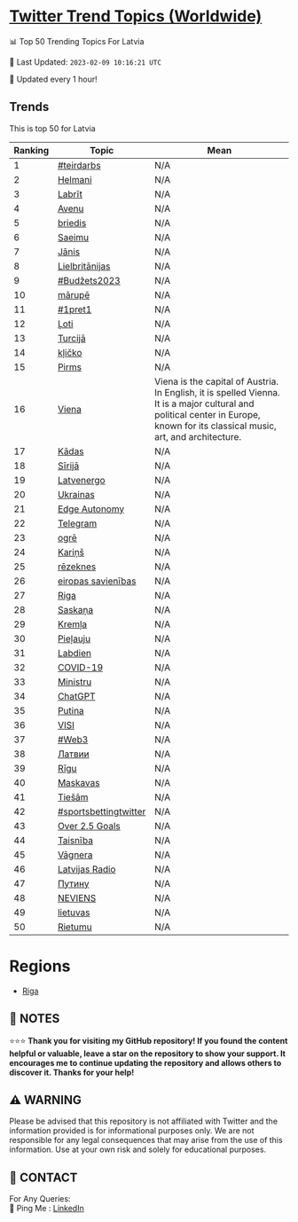 [Twitter Trend Topics (Worldwide)](https://github.com/ErcinDedeoglu/Twitter-Trend-Topics)
==========


📊 Top 50 Trending Topics For Latvia

📆 Last Updated: `2023-02-09 10:16:21 UTC`

🔧 Updated every 1 hour!


## Trends

This is top 50 for Latvia

| Ranking | Topic | Mean |
| ------- | ------------ | ------------ |
| 1 | [#teirdarbs](http://twitter.com/search?q=%23teirdarbs) | N/A |
| 2 | [Helmani](http://twitter.com/search?q=Helmani) | N/A |
| 3 | [Labrīt](http://twitter.com/search?q=Labr%c4%abt) | N/A |
| 4 | [Avenu](http://twitter.com/search?q=Avenu) | N/A |
| 5 | [briedis](http://twitter.com/search?q=briedis) | N/A |
| 6 | [Saeimu](http://twitter.com/search?q=Saeimu) | N/A |
| 7 | [Jānis](http://twitter.com/search?q=J%c4%81nis) | N/A |
| 8 | [Lielbritānijas](http://twitter.com/search?q=Lielbrit%c4%81nijas) | N/A |
| 9 | [#Budžets2023](http://twitter.com/search?q=%23Bud%c5%beets2023) | N/A |
| 10 | [mārupē](http://twitter.com/search?q=m%c4%81rup%c4%93) | N/A |
| 11 | [#1pret1](http://twitter.com/search?q=%231pret1) | N/A |
| 12 | [Ļoti](http://twitter.com/search?q=%c4%bboti) | N/A |
| 13 | [Turcijā](http://twitter.com/search?q=Turcij%c4%81) | N/A |
| 14 | [kļičko](http://twitter.com/search?q=k%c4%bci%c4%8dko) | N/A |
| 15 | [Pirms](http://twitter.com/search?q=Pirms) | N/A |
| 16 | [Viena](http://twitter.com/search?q=Viena) | Viena is the capital of Austria. In English, it is spelled Vienna. It is a major cultural and political center in Europe, known for its classical music, art, and architecture. |
| 17 | [Kādas](http://twitter.com/search?q=K%c4%81das) | N/A |
| 18 | [Sīrijā](http://twitter.com/search?q=S%c4%abrij%c4%81) | N/A |
| 19 | [Latvenergo](http://twitter.com/search?q=Latvenergo) | N/A |
| 20 | [Ukrainas](http://twitter.com/search?q=Ukrainas) | N/A |
| 21 | [Edge Autonomy](http://twitter.com/search?q=Edge+Autonomy) | N/A |
| 22 | [Telegram](http://twitter.com/search?q=Telegram) | N/A |
| 23 | [ogrē](http://twitter.com/search?q=ogr%c4%93) | N/A |
| 24 | [Kariņš](http://twitter.com/search?q=Kari%c5%86%c5%a1) | N/A |
| 25 | [rēzeknes](http://twitter.com/search?q=r%c4%93zeknes) | N/A |
| 26 | [eiropas savienības](http://twitter.com/search?q=eiropas+savien%c4%abbas) | N/A |
| 27 | [Riga](http://twitter.com/search?q=Riga) | N/A |
| 28 | [Saskaņa](http://twitter.com/search?q=Saska%c5%86a) | N/A |
| 29 | [Kremļa](http://twitter.com/search?q=Krem%c4%bca) | N/A |
| 30 | [Pieļauju](http://twitter.com/search?q=Pie%c4%bcauju) | N/A |
| 31 | [Labdien](http://twitter.com/search?q=Labdien) | N/A |
| 32 | [COVID-19](http://twitter.com/search?q=COVID-19) | N/A |
| 33 | [Ministru](http://twitter.com/search?q=Ministru) | N/A |
| 34 | [ChatGPT](http://twitter.com/search?q=ChatGPT) | N/A |
| 35 | [Putina](http://twitter.com/search?q=Putina) | N/A |
| 36 | [VISI](http://twitter.com/search?q=VISI) | N/A |
| 37 | [#Web3](http://twitter.com/search?q=%23Web3) | N/A |
| 38 | [Латвии](http://twitter.com/search?q=%d0%9b%d0%b0%d1%82%d0%b2%d0%b8%d0%b8) | N/A |
| 39 | [Rīgu](http://twitter.com/search?q=R%c4%abgu) | N/A |
| 40 | [Maskavas](http://twitter.com/search?q=Maskavas) | N/A |
| 41 | [Tiešām](http://twitter.com/search?q=Tie%c5%a1%c4%81m) | N/A |
| 42 | [#sportsbettingtwitter](http://twitter.com/search?q=%23sportsbettingtwitter) | N/A |
| 43 | [Over 2.5 Goals](http://twitter.com/search?q=Over+2.5+Goals) | N/A |
| 44 | [Taisnība](http://twitter.com/search?q=Taisn%c4%abba) | N/A |
| 45 | [Vāgnera](http://twitter.com/search?q=V%c4%81gnera) | N/A |
| 46 | [Latvijas Radio](http://twitter.com/search?q=Latvijas+Radio) | N/A |
| 47 | [Путину](http://twitter.com/search?q=%d0%9f%d1%83%d1%82%d0%b8%d0%bd%d1%83) | N/A |
| 48 | [NEVIENS](http://twitter.com/search?q=NEVIENS) | N/A |
| 49 | [lietuvas](http://twitter.com/search?q=lietuvas) | N/A |
| 50 | [Rietumu](http://twitter.com/search?q=Rietumu) | N/A |



# Regions

* [Riga](</Latvia/Riga.md>)



## 📝 NOTES

⭐⭐⭐ **Thank you for visiting my GitHub repository! If you found the content helpful or valuable, leave a star on the repository to show your support. It encourages me to continue updating the repository and allows others to discover it. Thanks for your help!**


## ⚠️ WARNING

Please be advised that this repository is not affiliated with Twitter and the information provided is for informational purposes only. We are not responsible for any legal consequences that may arise from the use of this information. Use at your own risk and solely for educational purposes.


## 📨 CONTACT

 For Any Queries:  
            🏓 Ping Me : [LinkedIn](https://www.linkedin.com/in/ercindedeoglu/)
